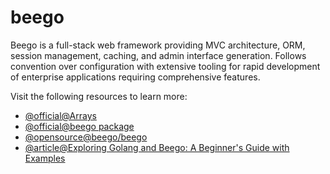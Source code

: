 # beego

Beego is a full-stack web framework providing MVC architecture, ORM, session management, caching, and admin interface generation. Follows convention over configuration with extensive tooling for rapid development of enterprise applications requiring comprehensive features.

Visit the following resources to learn more:

- [@official@Arrays](https://go.dev/tour/moretypes/6)
- [@official@beego package](https://pkg.go.dev/github.com/beego/beego)
- [@opensource@beego/beego](https://github.com/beego/beego)
- [@article@Exploring Golang and Beego: A Beginner's Guide with Examples](https://medium.com/@vijeshomen/exploring-golang-and-beego-a-beginners-guide-with-examples-part-1-79619f0db1ac)